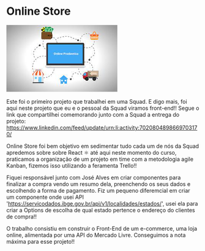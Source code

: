 # Online Store 


![logo](./onlinestore.jpeg)

Este foi o primeiro projeto que trabalhei em uma Squad. E digo mais, foi aqui neste projeto que eu e o pessoal da Squad viramos front-end!! 
Segue o link que compartilhei comemorando junto com a Squad a entrega do projeto:
https://www.linkedin.com/feed/update/urn:li:activity:7020804898669703170/

Online Store foi bem objetivo em sedimentar tudo cada um de nós da Squad apredemos sobre sobre React ⚛️ até aqui neste momento do curso, praticamos a organização de um projeto em time com a metodologia agile Kanban, fizemos isso utilizando a feramenta Trello!!

 Fiquei responsável junto com José Alves em criar componentes para finalizar a compra vendo um resumo dela, preenchendo os seus dados e escolhendo a forma de pagamento.
 Fiz um pequeno diferemcial em criar um componente onde usei API 'https://servicodados.ibge.gov.br/api/v1/localidades/estados/', usei ela para criar a Options de escolha de qual estado pertence o endereço do clientes de compra!!

 O trabalho consistiu em construir o Front-End de um e-commerce, uma loja online, alimentada por uma API do Mercado Livre. Conseguimos a nota máxima para esse projeto!!



